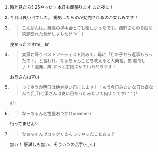 1. 時計見たら5:25やった✨ 本日も頑張ります また夜に！

2. 今日は良い日でした。 撮影したものが発売されるのが楽しみです！

3. > こんばんは。幕張の握手会とても楽しかったです。西野さんの自然な笑顔見れた気がしました(*´∀｀)

   良かったですm(__)m

4. > 実家に帰りベストアーティスト賞みて、母に「どの子から返事もらったの？」と言われ、なぁちゃんことを教えると大興奮。笑 嘘でしょ！？連発。笑 ずっと応援させていただきます！

   お母さん(u▽u)

5. > ってゆうか明日は絶対良い日にします！！もう今日みたいな日は嫌なんで(T_T)七瀬さんは良い日だったみたいで何よりです( ^ ^ )/

   ✊✨

6. > なーちゃん名古屋おつかれsummer⤴

   行ってません✨

7. > なぁちゃんはコックリさんってやったことある？

   無い！ 肝試しも無い、そういうの苦手(~_~;)